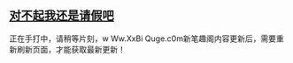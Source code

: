 ## [对不起我还是请假吧](https://www.xxbiquge.com/11_11207/9240603.html)
正在手打中，请稍等片刻，w Ww.XxBi Quge.c0m新笔趣阁内容更新后，需要重新刷新页面，才能获取最新更新！
